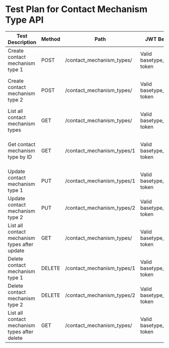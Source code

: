 # Test Plan for Contact Mechanism Type API

| Test Description | Method | Path | JWT Bearer | Body Payload | Expected Result |
|------------------|--------|------|------------|--------------|-----------------|
| Create contact mechanism type 1 | POST | /contact_mechanism_types/ | Valid basetype_admin token | `{"description": "Email"}` | Returns ContactMechanismTypeOut with id, description="Email", HTTP 200 |
| Create contact mechanism type 2 | POST | /contact_mechanism_types/ | Valid basetype_admin token | `{"description": "Phone"}` | Returns ContactMechanismTypeOut with id, description="Phone", HTTP 200 |
| List all contact mechanism types | GET | /contact_mechanism_types/ | Valid basetype_admin token | None | Returns list of ContactMechanismTypeOut including Email and Phone, HTTP 200 |
| Get contact mechanism type by ID | GET | /contact_mechanism_types/1 | Valid basetype_admin token | None | Returns ContactMechanismTypeOut with id=1, description="Email", HTTP 200 |
| Update contact mechanism type 1 | PUT | /contact_mechanism_types/1 | Valid basetype_admin token | `{"description": "Updated Email"}` | Returns updated ContactMechanismTypeOut with description="Updated Email", HTTP 200 |
| Update contact mechanism type 2 | PUT | /contact_mechanism_types/2 | Valid basetype_admin token | `{"description": "Updated Phone"}` | Returns updated ContactMechanismTypeOut with description="Updated Phone", HTTP 200 |
| List all contact mechanism types after update | GET | /contact_mechanism_types/ | Valid basetype_admin token | None | Returns list of ContactMechanismTypeOut including Updated Email and Updated Phone, HTTP 200 |
| Delete contact mechanism type 1 | DELETE | /contact_mechanism_types/1 | Valid basetype_admin token | None | Returns {"message": "Contact mechanism type deleted"}, HTTP 200 |
| Delete contact mechanism type 2 | DELETE | /contact_mechanism_types/2 | Valid basetype_admin token | None | Returns {"message": "Contact mechanism type deleted"}, HTTP 200 |
| List all contact mechanism types after delete | GET | /contact_mechanism_types/ | Valid basetype_admin token | None | Returns empty list or remaining ContactMechanismTypeOut, HTTP 200 |